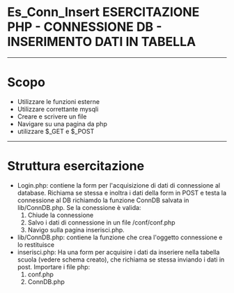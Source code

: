# Es_Conn_Insert ESERCITAZIONE PHP - CONNESSIONE DB - INSERIMENTO DATI IN TABELLA
------------------------------------------------------------------------------------
# Scopo 
- Utilizzare le funzioni esterne
- Utilizzare correttante mysqli
- Creare e scrivere un file
- Navigare su una pagina da php
- utilizzare $_GET e $_POST
------------------------------------------------------------------------------------
# Struttura esercitazione
- Login.php: contiene la form per l'acquisizione di dati di connessione al database. Richiama se stessa e inoltra i dati della form in POST e testa la connessione al DB richiamdo la funzione ConnDB salvata in lib/ConnDB.php. Se la conessione è valida:
    1. Chiude la connessione
    2. Salvo i dati di connessione in un file /conf/conf.php
    3. Navigo sulla pagina inserisci.php.
- lib/ConnDB.php: contiene la funzione che crea l'oggetto connessione e lo restituisce
- inserisci.php: Ha una form per acquisire i dati da inseriere nella tabella scuola (vedere schema creato), che richiama se stessa inviando i dati in post. Importare i file php:
    1. conf.php
    2. ConnDB.php